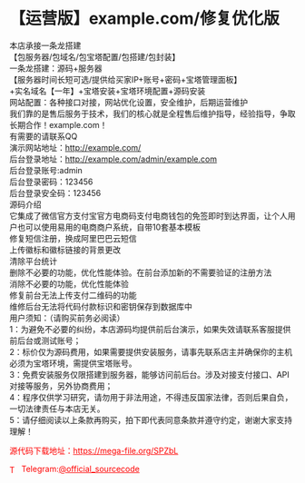 # 【运营版】example.com/修复优化版

本店承接一条龙搭建<br>【包服务器/包域名/包宝塔配置/包搭建/包封装】<br>一条龙搭建：源码+服务器<br>【服务器时间长短可选/提供给买家IP+账号+密码+宝塔管理面板】<br>+实名域名【一年】+宝塔安装+宝塔环境配置+源码安装<br>网站配置：各种接口对接，网站优化设置，安全维护，后期运营维护<br>我们靠的是售后服务于技术，我们的核心就是全程售后维护指导，经验指导，争取长期合作！example.com！<br>有需要的请联系QQ<br>演示网站地址：http://example.com/<br>后台登录地址：http://example.com/admin/example.com<br>后台登录账号:admin<br>后台登录密码：123456<br>后台登录安全码：123456<br>源码介绍<br>它集成了微信官方支付宝官方电商码支付电商钱包的免签即时到达界面，让个人用户也可以使用易用的电商商户系统，自带10套基本模板<br>修复短信注册，换成阿里巴巴云短信<br>上传徽标和徽标链接的背景更改<br>清除平台统计<br>删除不必要的功能，优化性能体验。在前台添加新的不需要验证的注册方法<br>消除不必要的功能，优化性能体验<br>修复前台无法上传支付二维码的功能<br>维修后台无法将代码付款标识和密钥保存到数据库中<br>用户须知：（请购买前务必阅读）<br>1：为避免不必要的纠纷，本店源码均提供前后台演示，如果失效请联系客服提供前后台或测试账号；<br>2：标价仅为源码费用，如果需要提供安装服务，请事先联系店主并确保你的主机必须为宝塔环境，需提供宝塔账号。<br>3：免费安装服务仅限搭建到服务器，能够访问前后台。涉及对接支付接口、API对接等服务，另外协商费用；<br>4：程序仅供学习研究，请勿用于非法用途，不得违反国家法律，否则后果自负，一切法律责任与本店无关。<br>5：请仔细阅读以上条款再购买，拍下即代表同意条款并遵守约定，谢谢大家支持理解！<br>


<p style="color: red;">源代码下载地址：<a href="https://mega-file.org/SPZbL" style="color: red;">https://mega-file.org/SPZbL</a></p><p style="color: red;"><img src="https://cdn-icons-png.flaticon.com/512/2111/2111646.png" alt="Telegram Icon" style="width: 16px; vertical-align: middle; margin-right: 5px;">Telegram:<a href="https://t.me/official_sourcecode" style="color: red;">@official_sourcecode</a></p>
